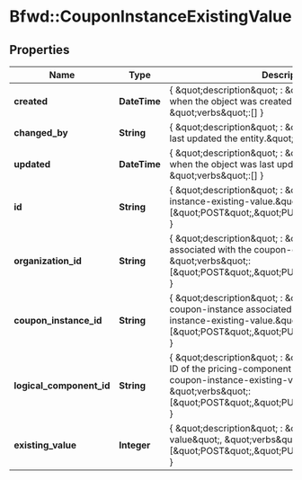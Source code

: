 # Bfwd::CouponInstanceExistingValue

## Properties
Name | Type | Description | Notes
------------ | ------------- | ------------- | -------------
**created** | **DateTime** | { \&quot;description\&quot; : \&quot;The UTC DateTime when the object was created.\&quot;, \&quot;verbs\&quot;:[] } | [optional] 
**changed_by** | **String** | { \&quot;description\&quot; : \&quot;ID of the user who last updated the entity.\&quot;, \&quot;verbs\&quot;:[] } | [optional] 
**updated** | **DateTime** | { \&quot;description\&quot; : \&quot;The UTC DateTime when the object was last updated.\&quot;, \&quot;verbs\&quot;:[] } | [optional] 
**id** | **String** | { \&quot;description\&quot; : \&quot;ID of the coupon-instance-existing-value.\&quot;, \&quot;verbs\&quot;:[\&quot;POST\&quot;,\&quot;PUT\&quot;,\&quot;GET\&quot;] } | [optional] 
**organization_id** | **String** | { \&quot;description\&quot; : \&quot;ID of the organization associated with the coupon-existing-value.\&quot;, \&quot;verbs\&quot;:[\&quot;POST\&quot;,\&quot;PUT\&quot;,\&quot;GET\&quot;] } | [optional] 
**coupon_instance_id** | **String** | { \&quot;description\&quot; : \&quot;The string ID of the coupon-instance associated with the coupon-instance-existing-value.\&quot;, \&quot;verbs\&quot;:[\&quot;POST\&quot;,\&quot;PUT\&quot;,\&quot;GET\&quot;] } | [optional] 
**logical_component_id** | **String** | { \&quot;description\&quot; : \&quot;The consistent string ID of the pricing-component associated with the coupon-instance-existing-value.\&quot;, \&quot;verbs\&quot;:[\&quot;POST\&quot;,\&quot;PUT\&quot;,\&quot;GET\&quot;] } | 
**existing_value** | **Integer** | { \&quot;description\&quot; : \&quot;The existing value\&quot;, \&quot;verbs\&quot;:[\&quot;POST\&quot;,\&quot;PUT\&quot;,\&quot;GET\&quot;] } | 


